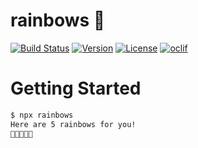 rainbows :rainbow:
========

[![Build Status](https://travis-ci.org/Unicorns/rainbows.svg?branch=master)](https://travis-ci.org/Unicorns/rainbows)
[![Version](https://img.shields.io/npm/v/rainbows)](https://npmjs.org/package/rainbows)
[![License](https://img.shields.io/npm/l/rainbows)](https://github.com/Unicorns/rainbows/blob/master/package.json)
[![oclif](https://img.shields.io/badge/cli-oclif-brightgreen)](https://oclif.io)

<!-- toc -->
# Getting Started

```bash
$ npx rainbows
Here are 5 rainbows for you!
🌈🌈🌈🌈🌈
```
